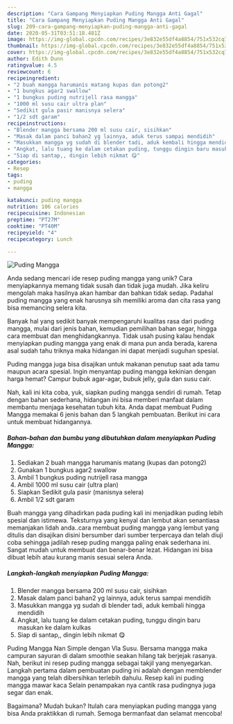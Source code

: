 ```yaml
---
description: "Cara Gampang Menyiapkan Puding Mangga Anti Gagal"
title: "Cara Gampang Menyiapkan Puding Mangga Anti Gagal"
slug: 209-cara-gampang-menyiapkan-puding-mangga-anti-gagal
date: 2020-05-31T03:51:18.481Z
image: https://img-global.cpcdn.com/recipes/3e832e55df4a8854/751x532cq70/puding-mangga-foto-resep-utama.jpg
thumbnail: https://img-global.cpcdn.com/recipes/3e832e55df4a8854/751x532cq70/puding-mangga-foto-resep-utama.jpg
cover: https://img-global.cpcdn.com/recipes/3e832e55df4a8854/751x532cq70/puding-mangga-foto-resep-utama.jpg
author: Edith Dunn
ratingvalue: 4.5
reviewcount: 6
recipeingredient:
- "2 buah mangga harumanis matang kupas dan potong2"
- "1 bungkus agar2 swallow"
- "1 bungkus puding nutrijell rasa mangga"
- "1000 ml susu cair ultra plan"
- "Sedikit gula pasir manisnya selera"
- "1/2 sdt garam"
recipeinstructions:
- "Blender mangga bersama 200 ml susu cair, sisihkan"
- "Masak dalam panci bahan2 yg lainnya, aduk terus sampai mendidih"
- "Masukkan mangga yg sudah di blender tadi, aduk kembali hingga mendidih"
- "Angkat, lalu tuang ke dalam cetakan puding, tunggu dingin baru masukan ke dalam kulkas"
- "Siap di santap,, dingin lebih nikmat 😋"
categories:
- Resep
tags:
- puding
- mangga

katakunci: puding mangga 
nutrition: 106 calories
recipecuisine: Indonesian
preptime: "PT27M"
cooktime: "PT40M"
recipeyield: "4"
recipecategory: Lunch

---
```



![Puding Mangga](https://img-global.cpcdn.com/recipes/3e832e55df4a8854/751x532cq70/puding-mangga-foto-resep-utama.jpg)

Anda sedang mencari ide resep puding mangga yang unik? Cara menyiapkannya memang tidak susah dan tidak juga mudah. Jika keliru mengolah maka hasilnya akan hambar dan bahkan tidak sedap. Padahal puding mangga yang enak harusnya sih memiliki aroma dan cita rasa yang bisa memancing selera kita.

Banyak hal yang sedikit banyak mempengaruhi kualitas rasa dari puding mangga, mulai dari jenis bahan, kemudian pemilihan bahan segar, hingga cara membuat dan menghidangkannya. Tidak usah pusing kalau hendak menyiapkan puding mangga yang enak di mana pun anda berada, karena asal sudah tahu triknya maka hidangan ini dapat menjadi suguhan spesial.

Puding mangga juga bisa disajikan untuk makanan penutup saat ada tamu maupun acara spesial. Ingin menyantap puding mangga kekinian dengan harga hemat? Campur bubuk agar-agar, bubuk jelly, gula dan susu cair.


Nah, kali ini kita coba, yuk, siapkan puding mangga sendiri di rumah. Tetap dengan bahan sederhana, hidangan ini bisa memberi manfaat dalam membantu menjaga kesehatan tubuh kita. Anda dapat membuat Puding Mangga memakai 6 jenis bahan dan 5 langkah pembuatan. Berikut ini cara untuk membuat hidangannya.

<!--inarticleads1-->

##### Bahan-bahan dan bumbu yang dibutuhkan dalam menyiapkan Puding Mangga:

1. Sediakan 2 buah mangga harumanis matang (kupas dan potong2)
1. Gunakan 1 bungkus agar2 swallow
1. Ambil 1 bungkus puding nutrijell rasa mangga
1. Ambil 1000 ml susu cair (ultra plan)
1. Siapkan Sedikit gula pasir (manisnya selera)
1. Ambil 1/2 sdt garam


Buah mangga yang dihadirkan pada puding kali ini menjadikan puding lebih spesial dan istimewa. Teksturnya yang kenyal dan lembut akan senantiasa memanjakan lidah anda..cara membuat puding mangga yang lembut yang ditulis dan disajikan disini bersumber dari sumber terpercaya dan telah diuji coba sehingga jadilah resep puding mangga paling enak sederhana ini. Sangat mudah untuk membuat dan benar-benar lezat. Hidangan ini bisa dibuat lebih atau kurang manis sesuai selera Anda. 

<!--inarticleads2-->

##### Langkah-langkah menyiapkan Puding Mangga:

1. Blender mangga bersama 200 ml susu cair, sisihkan
1. Masak dalam panci bahan2 yg lainnya, aduk terus sampai mendidih
1. Masukkan mangga yg sudah di blender tadi, aduk kembali hingga mendidih
1. Angkat, lalu tuang ke dalam cetakan puding, tunggu dingin baru masukan ke dalam kulkas
1. Siap di santap,, dingin lebih nikmat 😋


Puding Mangga Nan Simple dengan Vla Susu. Bersama mangga maka campuran sayuran di dalam smoothie seakan hilang tak berjejak rasanya. Nah, berikut ini resep puding mangga sebagai takjil yang menyegarkan. Langkah pertama dalam pembuatan puding ini adalah dengan memblender mangga yang telah dibersihkan terlebih dahulu. Resep kali ini puding mangga mawar kaca Selain penampakan nya cantik rasa pudingnya juga segar dan enak. 

Bagaimana? Mudah bukan? Itulah cara menyiapkan puding mangga yang bisa Anda praktikkan di rumah. Semoga bermanfaat dan selamat mencoba!
